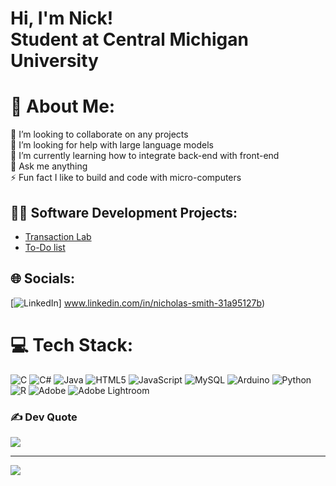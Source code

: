 <h1>Hi, I'm Nick!<br>
Student at Central Michigan University</h1>

# 💫 About Me:
👯 I’m looking to collaborate on any projects<br>🤝 I’m looking for help with large language models<br>🌱 I’m currently learning how to integrate back-end with front-end<br>💬 Ask me anything<br>⚡ Fun fact I like to build and code with micro-computers
<h2>👨‍💻 Software Development Projects:</h2>

- [Transaction Lab](https://github.com/nick-s11/Transaction-Simulator-lab)</b>
- [To-Do list](https://github.com/nick-s11/To-Do)</b>

## 🌐 Socials:
[![LinkedIn](https://img.shields.io/badge/LinkedIn-%230077B5.svg?logo=linkedin&logoColor=white)] www.linkedin.com/in/nicholas-smith-31a95127b) 

# 💻 Tech Stack:
![C](https://img.shields.io/badge/c-%2300599C.svg?style=for-the-badge&logo=c&logoColor=white) ![C#](https://img.shields.io/badge/c%23-%23239120.svg?style=for-the-badge&logo=csharp&logoColor=white) ![Java](https://img.shields.io/badge/java-%23ED8B00.svg?style=for-the-badge&logo=openjdk&logoColor=white) ![HTML5](https://img.shields.io/badge/html5-%23E34F26.svg?style=for-the-badge&logo=html5&logoColor=white) ![JavaScript](https://img.shields.io/badge/javascript-%23323330.svg?style=for-the-badge&logo=javascript&logoColor=%23F7DF1E) ![MySQL](https://img.shields.io/badge/mysql-4479A1.svg?style=for-the-badge&logo=mysql&logoColor=white) ![Arduino](https://img.shields.io/badge/-Arduino-00979D?style=for-the-badge&logo=Arduino&logoColor=white) ![Python](https://img.shields.io/badge/python-3670A0?style=for-the-badge&logo=python&logoColor=ffdd54) ![R](https://img.shields.io/badge/r-%23276DC3.svg?style=for-the-badge&logo=r&logoColor=white) ![Adobe](https://img.shields.io/badge/adobe-%23FF0000.svg?style=for-the-badge&logo=adobe&logoColor=white) ![Adobe Lightroom](https://img.shields.io/badge/Adobe%20Lightroom-31A8FF.svg?style=for-the-badge&logo=Adobe%20Lightroom&logoColor=white)

### ✍️ Dev Quote
![](https://quotes-github-readme.vercel.app/api?type=horizontal&theme=radical)

---
[![](https://visitcount.itsvg.in/api?id=nick-s11&icon=0&color=0)](https://visitcount.itsvg.in)


